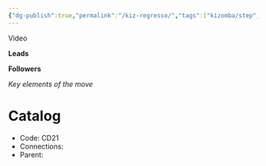 ```yaml
---
{"dg-publish":true,"permalink":"/kiz-regresso/","tags":["kizomba/step","todo"],"created":"2024-11-28T14:40:57.920-05:00","updated":"2025-01-29T14:44:02.874-05:00"}
---
```



Video

**Leads**

**Followers**

*Key elements of the move*

# Catalog

- Code: CD21
- Connections:
- Parent:
